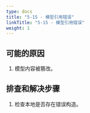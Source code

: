 ```yaml
---
type: docs
title: "5-15 - 模型引用错误"
linkTitle: "5-15 - 模型引用错误"
weight: 1
---
```


## 可能的原因

1. 模型内容被篡改。

## 排查和解决步骤

1. 检查本地是否存在错误构造。

<p style="margin-top: 3rem;"> </p>